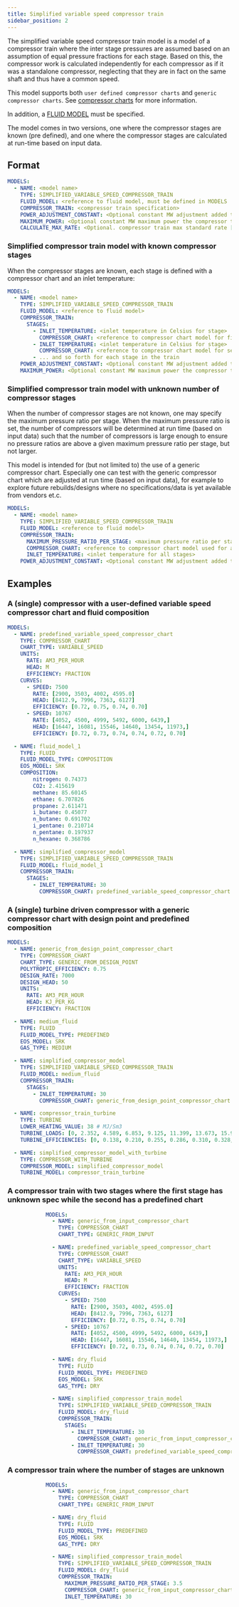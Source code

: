 ```yaml
---
title: Simplified variable speed compressor train
sidebar_position: 2
---
```


The simplified variable speed compressor train model is a model of a compressor train where the inter stage pressures
are assumed based on an assumption of equal pressure fractions for each stage. Based on this, the compressor work is
calculated independently for each compressor as if it was a standalone compressor, neglecting that they are in fact on
the same shaft and thus have a common speed.

This model supports both `user defined compressor charts` and
`generic compressor charts`. See [compressor charts](/about/modelling/setup/models/compressor_modelling/compressor_charts/index.md) for more information. 

In addition, a [FLUID MODEL](/about/modelling/setup/models/fluid_model.md) must be specified.

The model comes in two versions, one where the compressor stages are known (pre defined), and one where the compressor
stages are calculated at run-time based on input data.

## Format

~~~~~~~~yaml
MODELS:
  - NAME: <model name>
    TYPE: SIMPLIFIED_VARIABLE_SPEED_COMPRESSOR_TRAIN
    FLUID_MODEL: <reference to fluid model, must be defined in MODELS
    COMPRESSOR_TRAIN: <compressor train specification>
    POWER_ADJUSTMENT_CONSTANT: <Optional constant MW adjustment added to the model>
    MAXIMUM_POWER: <Optional constant MW maximum power the compressor train can require>
    CALCULATE_MAX_RATE: <Optional. compressor train max standard rate [Sm3/day] in result if set to true. Default false. Use with caution. This will increase runtime significantly. >
~~~~~~~~

### Simplified compressor train model with known compressor stages
When the compressor stages are known, each stage is defined with a compressor chart and an inlet temperature:

~~~~~~~~yaml
MODELS:
  - NAME: <model name>
    TYPE: SIMPLIFIED_VARIABLE_SPEED_COMPRESSOR_TRAIN
    FLUID_MODEL: <reference to fluid model>
    COMPRESSOR_TRAIN:
      STAGES:
        - INLET_TEMPERATURE: <inlet temperature in Celsius for stage>
          COMPRESSOR_CHART: <reference to compressor chart model for first stage, must be defined in MODELS or FACILITY_INPUTS>
        - INLET_TEMPERATURE: <inlet temperature in Celsius for stage>
          COMPRESSOR_CHART: <reference to compressor chart model for second stage, must be defined in MODELS or FACILITY_INPUTS>
        - ... and so forth for each stage in the train
    POWER_ADJUSTMENT_CONSTANT: <Optional constant MW adjustment added to the model>
    MAXIMUM_POWER: <Optional constant MW maximum power the compressor train can require>
~~~~~~~~

### Simplified compressor train model with unknown number of compressor stages
When the number of compressor stages are not known, one may specify the maximum pressure ratio per stage.
When the maximum pressure ratio is set, the number of compressors will be determined at run time (based on input data)
such that the number of compressors is large enough to ensure no pressure ratios are above a given maximum pressure
ratio per stage, but not larger.

This model is intended for (but not limited to) the use of a generic compressor chart. Especially one can test with the
generic compressor chart which are adjusted at run time (based on input data), for example to explore future
rebuilds/designs where no specifications/data is yet available from vendors et.c.

~~~~~~~~yaml
MODELS:
  - NAME: <model name>
    TYPE: SIMPLIFIED_VARIABLE_SPEED_COMPRESSOR_TRAIN
    FLUID_MODEL: <reference to fluid model>
    COMPRESSOR_TRAIN:
      MAXIMUM_PRESSURE_RATIO_PER_STAGE: <maximum pressure ratio per stage>
      COMPRESSOR_CHART: <reference to compressor chart model used for all stages, must be defined in [MODELS] or [FACILITY_INPUTS]>
      INLET_TEMPERATURE: <inlet temperature for all stages>
    POWER_ADJUSTMENT_CONSTANT: <Optional constant MW adjustment added to the model>
~~~~~~~~

## Examples

### A (single) compressor with a user-defined variable speed compressor chart and fluid composition
~~~~~~~~yaml
MODELS:
  - NAME: predefined_variable_speed_compressor_chart
    TYPE: COMPRESSOR_CHART
    CHART_TYPE: VARIABLE_SPEED
    UNITS:
      RATE: AM3_PER_HOUR
      HEAD: M
      EFFICIENCY: FRACTION
    CURVES:
      - SPEED: 7500
        RATE: [2900, 3503, 4002, 4595.0]
        HEAD: [8412.9, 7996, 7363, 6127]
        EFFICIENCY: [0.72, 0.75, 0.74, 0.70]
      - SPEED: 10767
        RATE: [4052, 4500, 4999, 5492, 6000, 6439,]
        HEAD: [16447, 16081, 15546, 14640, 13454, 11973,]
        EFFICIENCY: [0.72, 0.73, 0.74, 0.74, 0.72, 0.70]

  - NAME: fluid_model_1
    TYPE: FLUID
    FLUID_MODEL_TYPE: COMPOSITION
    EOS_MODEL: SRK
    COMPOSITION:
        nitrogen: 0.74373
        CO2: 2.415619
        methane: 85.60145
        ethane: 6.707826
        propane: 2.611471
        i_butane: 0.45077
        n_butane: 0.691702
        i_pentane: 0.210714
        n_pentane: 0.197937
        n_hexane: 0.368786

  - NAME: simplified_compressor_model
    TYPE: SIMPLIFIED_VARIABLE_SPEED_COMPRESSOR_TRAIN
    FLUID_MODEL: fluid_model_1
    COMPRESSOR_TRAIN:
      STAGES:
        - INLET_TEMPERATURE: 30
          COMPRESSOR_CHART: predefined_variable_speed_compressor_chart
~~~~~~~~

### A (single) turbine driven compressor with a generic compressor chart with design point and predefined composition

~~~~~~~~yaml
MODELS:
  - NAME: generic_from_design_point_compressor_chart
    TYPE: COMPRESSOR_CHART
    CHART_TYPE: GENERIC_FROM_DESIGN_POINT
    POLYTROPIC_EFFICIENCY: 0.75
    DESIGN_RATE: 7000
    DESIGN_HEAD: 50
    UNITS:
      RATE: AM3_PER_HOUR
      HEAD: KJ_PER_KG
      EFFICIENCY: FRACTION

  - NAME: medium_fluid
    TYPE: FLUID
    FLUID_MODEL_TYPE: PREDEFINED
    EOS_MODEL: SRK
    GAS_TYPE: MEDIUM

  - NAME: simplified_compressor_model
    TYPE: SIMPLIFIED_VARIABLE_SPEED_COMPRESSOR_TRAIN
    FLUID_MODEL: medium_fluid
    COMPRESSOR_TRAIN:
      STAGES:
        - INLET_TEMPERATURE: 30
          COMPRESSOR_CHART: generic_from_design_point_compressor_chart

  - NAME: compressor_train_turbine
    TYPE: TURBINE
    LOWER_HEATING_VALUE: 38 # MJ/Sm3
    TURBINE_LOADS: [0, 2.352, 4.589, 6.853, 9.125, 11.399, 13.673, 15.947, 18.223, 20.496, 22.767] # MW
    TURBINE_EFFICIENCIES: [0, 0.138, 0.210, 0.255, 0.286, 0.310, 0.328, 0.342, 0.353, 0.360, 0.362]  # fractions between 0 and 1

  - NAME: simplified_compressor_model_with_turbine
    TYPE: COMPRESSOR_WITH_TURBINE
    COMPRESSOR_MODEL: simplified_compressor_model
    TURBINE_MODEL: compressor_train_turbine
~~~~~~~~

### A compressor train with two stages where the first stage has unknown spec while the second has a predefined chart

~~~~~~~~yaml
            MODELS:
              - NAME: generic_from_input_compressor_chart
                TYPE: COMPRESSOR_CHART
                CHART_TYPE: GENERIC_FROM_INPUT

              - NAME: predefined_variable_speed_compressor_chart
                TYPE: COMPRESSOR_CHART
                CHART_TYPE: VARIABLE_SPEED
                UNITS:
                  RATE: AM3_PER_HOUR
                  HEAD: M
                  EFFICIENCY: FRACTION
                CURVES:
                  - SPEED: 7500
                    RATE: [2900, 3503, 4002, 4595.0]
                    HEAD: [8412.9, 7996, 7363, 6127]
                    EFFICIENCY: [0.72, 0.75, 0.74, 0.70]
                  - SPEED: 10767
                    RATE: [4052, 4500, 4999, 5492, 6000, 6439,]
                    HEAD: [16447, 16081, 15546, 14640, 13454, 11973,]
                    EFFICIENCY: [0.72, 0.73, 0.74, 0.74, 0.72, 0.70]

              - NAME: dry_fluid
                TYPE: FLUID
                FLUID_MODEL_TYPE: PREDEFINED
                EOS_MODEL: SRK
                GAS_TYPE: DRY

              - NAME: simplified_compressor_train_model
                TYPE: SIMPLIFIED_VARIABLE_SPEED_COMPRESSOR_TRAIN
                FLUID_MODEL: dry_fluid
                COMPRESSOR_TRAIN:
                  STAGES:
                    - INLET_TEMPERATURE: 30
                      COMPRESSOR_CHART: generic_from_input_compressor_chart
                    - INLET_TEMPERATURE: 30
                      COMPRESSOR_CHART: predefined_variable_speed_compressor_chart
~~~~~~~~

### A compressor train where the number of stages are unknown

~~~~~~~~yaml
            MODELS:
              - NAME: generic_from_input_compressor_chart
                TYPE: COMPRESSOR_CHART
                CHART_TYPE: GENERIC_FROM_INPUT

              - NAME: dry_fluid
                TYPE: FLUID
                FLUID_MODEL_TYPE: PREDEFINED
                EOS_MODEL: SRK
                GAS_TYPE: DRY

              - NAME: simplified_compressor_train_model
                TYPE: SIMPLIFIED_VARIABLE_SPEED_COMPRESSOR_TRAIN
                FLUID_MODEL: dry_fluid
                COMPRESSOR_TRAIN:
                  MAXIMUM_PRESSURE_RATIO_PER_STAGE: 3.5
                  COMPRESSOR_CHART: generic_from_input_compressor_chart
                  INLET_TEMPERATURE: 30
~~~~~~~~
